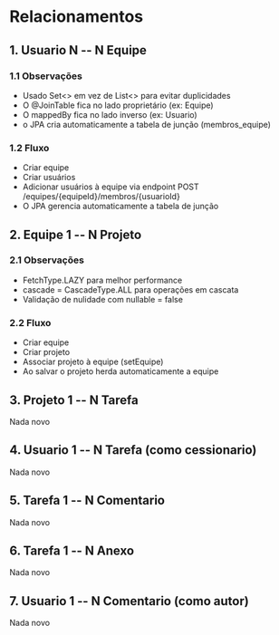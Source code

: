 # Relacionamentos
## 1. Usuario N -- N Equipe
### 1.1 Observações
* Usado Set<> em vez de List<> para evitar duplicidades
* O @JoinTable fica no lado proprietário (ex: Equipe)
* O mappedBy fica no lado inverso (ex: Usuario)
* o JPA cria automaticamente a tabela de junção (membros_equipe)

### 1.2 Fluxo
* Criar equipe
* Criar usuários
* Adicionar usuários à equipe via endpoint POST /equipes/{equipeId}/membros/{usuarioId}
* O JPA gerencia automaticamente a tabela de junção 

## 2. Equipe 1 -- N Projeto
### 2.1 Observações
* FetchType.LAZY para melhor performance
* cascade = CascadeType.ALL para operações em cascata
* Validação de nulidade com nullable = false

### 2.2 Fluxo
* Criar equipe
* Criar projeto
* Associar projeto à equipe (setEquipe)
* Ao salvar o projeto herda automaticamente a equipe

## 3. Projeto 1 -- N Tarefa
Nada novo
## 4. Usuario 1 -- N Tarefa (como cessionario)
Nada novo
## 5. Tarefa 1 -- N Comentario
Nada novo
## 6. Tarefa 1 -- N Anexo
Nada novo
## 7. Usuario 1 -- N Comentario (como autor)
Nada novo
